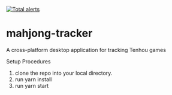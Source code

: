 [![Total alerts](https://img.shields.io/lgtm/alerts/g/nagchanallen/mahjong-tracker.svg?logo=lgtm&logoWidth=18)](https://lgtm.com/projects/g/nagchanallen/mahjong-tracker/alerts/)

# mahjong-tracker
A cross-platform desktop application for tracking Tenhou games

Setup Procedures
1. clone the repo into your local directory.
2. run yarn install
3. run yarn start
